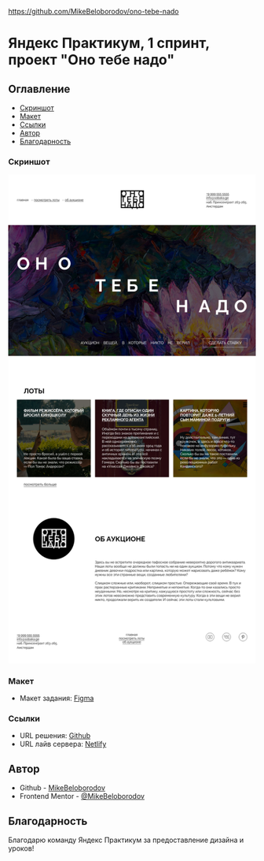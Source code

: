 https://github.com/MikeBeloborodov/ono-tebe-nado

# Яндекс Практикум, 1 спринт, проект "Оно тебе надо"

## Оглавление

- [Скриншот](#скриншот)
- [Макет](#макет)
- [Ссылки](#ссылки)
- [Автор](#автор)
- [Благодарность](#благодарность)

### Скриншот

![](screenshot.png)

### Макет

- Макет задания: [Figma](https://www.figma.com/file/j0GR1cSFoZbUnNWNvpDapI)

### Ссылки

- URL решения: [Github](https://github.com/MikeBeloborodov/ono-tebe-nado)
- URL лайв сервера: [Netlify](https://startling-smakager-41be0b.netlify.app/)

## Автор

- Github - [MikeBeloborodov](https://github.com/MikeBeloborodov)
- Frontend Mentor - [@MikeBeloborodov](https://www.frontendmentor.io/profile/MikeBeloborodov)

## Благодарность

Благодарю команду Яндекс Практикум за предоставление дизайна и уроков!